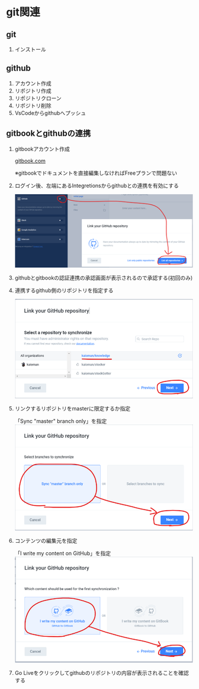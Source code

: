 # git関連

## git

1. インストール

## github

1. アカウント作成
2. リポジトリ作成
3. リポジトリクローン
4. リポジトリ削除
5. VsCodeからgithubへプッシュ

## gitbookとgithubの連携

1. gitbookアカウント作成

   [gitbook.com](https://www.gitbook.com/)

   ※gitbookでドキュメントを直接編集しなければFreeプランで問題ない

2. ログイン後、左端にあるIntegretionsからgithubとの連携を有効にする

   ![integretions](/06.git/img/github_to_gitbook_01.png)

3. githubとgitbookの認証連携の承認画面が表示されるので承認する(初回のみ)

4. 連携するgithub側のリポジトリを指定する

   ![Authority](/06.git/img/github_to_gitbook_03.png)

5. リンクするリポジトリをmasterに限定するか指定

   「Sync "master" branch only」を指定
   ![linkRepo](/06.git/img/github_to_gitbook_02.png)

6. コンテンツの編集元を指定

   「I write my content on GitHub」を指定
   ![linkRepo](/06.git/img/github_to_gitbook_04.png)

7. Go Liveをクリックしてgithubのリポジトリの内容が表示されることを確認する
